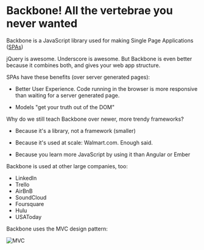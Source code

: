 # Backbone! All the vertebrae you never wanted

Backbone is a JavaScript library used for making Single Page Applications ([SPAs](http://en.wikipedia.org/wiki/Single-page_application))


jQuery is awesome. Underscore is awesome. But Backbone is even better because it combines both, and gives your web app structure.

SPAs have these benefits (over server generated pages):

- Better User Experience. Code running in the browser is more responsive than waiting for a server generated page.

- Models "get your truth out of the DOM"


Why do we still teach Backbone over newer, more trendy frameworks?

- Because it's a library, not a framework (smaller)

- Because it's used at scale: Walmart.com. Enough said.

- Because you learn more JavaScript by using it than Angular or Ember

Backbone is used at other large companies, too:
- LinkedIn
- Trello
- AirBnB
- SoundCloud
- Foursquare
- Hulu
- USAToday

Backbone uses the MVC design pattern:

![MVC](http://blog.nodejitsu.com/content/images/2014/Feb/backbone_mvc.png)
